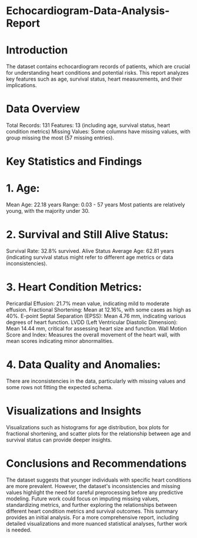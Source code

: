 # Echocardiogram-Data-Analysis-Report
# Introduction
The dataset contains echocardiogram records of patients, which are crucial for understanding heart conditions and potential risks. This report analyzes key features such as age, survival status, heart measurements, and their implications.

# Data Overview
Total Records: 131
Features: 13 (including age, survival status, heart condition metrics)
Missing Values: Some columns have missing values, with group missing the most (57 missing entries).
# Key Statistics and Findings
# 1. Age:
Mean Age: 22.18 years
Range: 0.03 - 57 years
Most patients are relatively young, with the majority under 30.

# 2. Survival and Still Alive Status:
Survival Rate: 32.8% survived.
Alive Status Average Age: 62.81 years (indicating survival status might refer to different age metrics or data inconsistencies).

# 3. Heart Condition Metrics:
Pericardial Effusion: 21.7% mean value, indicating mild to moderate effusion.
Fractional Shortening: Mean at 12.16%, with some cases as high as 40%.
E-point Septal Separation (EPSS): Mean 4.76 mm, indicating various degrees of heart function.
LVDD (Left Ventricular Diastolic Dimension): Mean 14.44 mm, critical for assessing heart size and function.
Wall Motion Score and Index: Measures the overall movement of the heart wall, with mean scores indicating minor abnormalities.

# 4. Data Quality and Anomalies:
There are inconsistencies in the data, particularly with missing values and some rows not fitting the expected schema.

# Visualizations and Insights
Visualizations such as histograms for age distribution, box plots for fractional shortening, and scatter plots for the relationship between age and survival status can provide deeper insights.

# Conclusions and Recommendations
The dataset suggests that younger individuals with specific heart conditions are more prevalent. However, the dataset's inconsistencies and missing values highlight the need for careful preprocessing before any predictive modeling. Future work could focus on imputing missing values, standardizing metrics, and further exploring the relationships between different heart condition metrics and survival outcomes.
This summary provides an initial analysis. For a more comprehensive report, including detailed visualizations and more nuanced statistical analyses, further work is needed.
